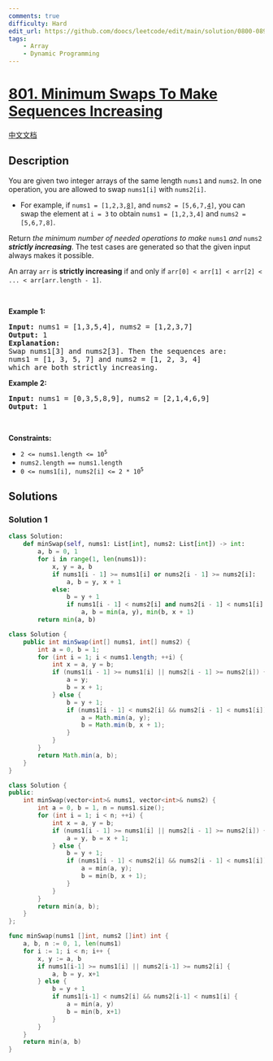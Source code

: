 ```yaml
---
comments: true
difficulty: Hard
edit_url: https://github.com/doocs/leetcode/edit/main/solution/0800-0899/0801.Minimum%20Swaps%20To%20Make%20Sequences%20Increasing/README_EN.md
tags:
    - Array
    - Dynamic Programming
---
```


# [801. Minimum Swaps To Make Sequences Increasing](https://leetcode.com/problems/minimum-swaps-to-make-sequences-increasing)

[中文文档](/solution/0800-0899/0801.Minimum%20Swaps%20To%20Make%20Sequences%20Increasing/README.md)

## Description

<p>You are given two integer arrays of the same length <code>nums1</code> and <code>nums2</code>. In one operation, you are allowed to swap <code>nums1[i]</code> with <code>nums2[i]</code>.</p>

<ul>
	<li>For example, if <code>nums1 = [1,2,3,<u>8</u>]</code>, and <code>nums2 = [5,6,7,<u>4</u>]</code>, you can swap the element at <code>i = 3</code> to obtain <code>nums1 = [1,2,3,4]</code> and <code>nums2 = [5,6,7,8]</code>.</li>
</ul>

<p>Return <em>the minimum number of needed operations to make </em><code>nums1</code><em> and </em><code>nums2</code><em> <strong>strictly increasing</strong></em>. The test cases are generated so that the given input always makes it possible.</p>

<p>An array <code>arr</code> is <strong>strictly increasing</strong> if and only if <code>arr[0] &lt; arr[1] &lt; arr[2] &lt; ... &lt; arr[arr.length - 1]</code>.</p>

<p>&nbsp;</p>
<p><strong class="example">Example 1:</strong></p>

<pre>
<strong>Input:</strong> nums1 = [1,3,5,4], nums2 = [1,2,3,7]
<strong>Output:</strong> 1
<strong>Explanation:</strong> 
Swap nums1[3] and nums2[3]. Then the sequences are:
nums1 = [1, 3, 5, 7] and nums2 = [1, 2, 3, 4]
which are both strictly increasing.
</pre>

<p><strong class="example">Example 2:</strong></p>

<pre>
<strong>Input:</strong> nums1 = [0,3,5,8,9], nums2 = [2,1,4,6,9]
<strong>Output:</strong> 1
</pre>

<p>&nbsp;</p>
<p><strong>Constraints:</strong></p>

<ul>
	<li><code>2 &lt;= nums1.length &lt;= 10<sup>5</sup></code></li>
	<li><code>nums2.length == nums1.length</code></li>
	<li><code>0 &lt;= nums1[i], nums2[i] &lt;= 2 * 10<sup>5</sup></code></li>
</ul>

## Solutions

### Solution 1

<!-- tabs:start -->

```python
class Solution:
    def minSwap(self, nums1: List[int], nums2: List[int]) -> int:
        a, b = 0, 1
        for i in range(1, len(nums1)):
            x, y = a, b
            if nums1[i - 1] >= nums1[i] or nums2[i - 1] >= nums2[i]:
                a, b = y, x + 1
            else:
                b = y + 1
                if nums1[i - 1] < nums2[i] and nums2[i - 1] < nums1[i]:
                    a, b = min(a, y), min(b, x + 1)
        return min(a, b)
```

```java
class Solution {
    public int minSwap(int[] nums1, int[] nums2) {
        int a = 0, b = 1;
        for (int i = 1; i < nums1.length; ++i) {
            int x = a, y = b;
            if (nums1[i - 1] >= nums1[i] || nums2[i - 1] >= nums2[i]) {
                a = y;
                b = x + 1;
            } else {
                b = y + 1;
                if (nums1[i - 1] < nums2[i] && nums2[i - 1] < nums1[i]) {
                    a = Math.min(a, y);
                    b = Math.min(b, x + 1);
                }
            }
        }
        return Math.min(a, b);
    }
}
```

```cpp
class Solution {
public:
    int minSwap(vector<int>& nums1, vector<int>& nums2) {
        int a = 0, b = 1, n = nums1.size();
        for (int i = 1; i < n; ++i) {
            int x = a, y = b;
            if (nums1[i - 1] >= nums1[i] || nums2[i - 1] >= nums2[i]) {
                a = y, b = x + 1;
            } else {
                b = y + 1;
                if (nums1[i - 1] < nums2[i] && nums2[i - 1] < nums1[i]) {
                    a = min(a, y);
                    b = min(b, x + 1);
                }
            }
        }
        return min(a, b);
    }
};
```

```go
func minSwap(nums1 []int, nums2 []int) int {
	a, b, n := 0, 1, len(nums1)
	for i := 1; i < n; i++ {
		x, y := a, b
		if nums1[i-1] >= nums1[i] || nums2[i-1] >= nums2[i] {
			a, b = y, x+1
		} else {
			b = y + 1
			if nums1[i-1] < nums2[i] && nums2[i-1] < nums1[i] {
				a = min(a, y)
				b = min(b, x+1)
			}
		}
	}
	return min(a, b)
}
```

<!-- tabs:end -->

<!-- end -->

